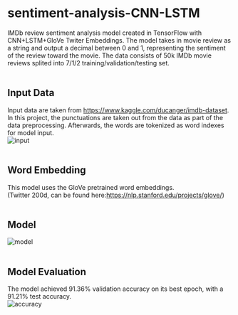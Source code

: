 # sentiment-analysis-CNN-LSTM
IMDb review sentiment analysis model created in TensorFlow with CNN+LSTM+GloVe Twiter Embeddings. The model takes in movie review as a string and output a decimal between 0 and 1, representing the sentiment of the review toward the movie. The data consists of 50k IMDb movie reviews splited into 7/1/2 training/validation/testing set.
<br><br>
## Input Data
Input data are taken from https://www.kaggle.com/ducanger/imdb-dataset. <br>
In this project, the punctuations are taken out from the data as part of the data preprocessing. Afterwards, the words are tokenized as word indexes for model input.<br>
![input](https://user-images.githubusercontent.com/31713252/132416994-940815fa-c57a-4aa2-9213-855a94d7623e.jpg)
<br><br>
## Word Embedding
This model uses the GloVe pretrained word embeddings.<br>
(Twitter 200d, can be found here:https://nlp.stanford.edu/projects/glove/)
<br><br>
## Model
![model](https://user-images.githubusercontent.com/31713252/132417398-a99a2130-0aa6-4eec-9006-a0c11c4d4bd0.jpg)
<br><br>
## Model Evaluation
The model achieved 91.36% validation accuracy on its best epoch, with a 91.21% test accuracy.<br>
![accuracy](https://user-images.githubusercontent.com/31713252/132417595-ae23ba1c-e7a1-4798-9cfc-5d2b78593a30.png)


